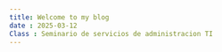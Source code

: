 ```yaml
---
title: Welcome to my blog
date : 2025-03-12
Class : Seminario de servicios de administracion TI
---
```


